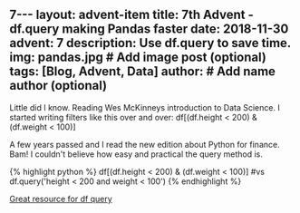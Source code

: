 7---
layout: advent-item
title: 7th Advent - df.query making Pandas faster
date: 2018-11-30
advent: 7
description: Use df.query to save time.
img: pandas.jpg # Add image post (optional)
tags: [Blog, Advent, Data]
author: # Add name author (optional)
---
Little did I know. Reading Wes McKinneys introduction to Data Science.
I started writing filters like this over and over:
df[(df.height < 200) & (df.weight < 100)]

A few years passed and I read the new edition about Python for finance.
Bam! I couldn't believe how easy and practical the query method is.

{% highlight python %}
df[(df.height < 200) & (df.weight < 100)]
#vs
df.query('height < 200 and weight < 100')
{% endhighlight %}


[Great resource for df query][dfquery]


[dfquery]:https://jakevdp.github.io/PythonDataScienceHandbook/03.12-performance-eval-and-query.html
